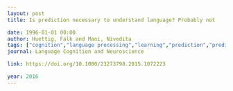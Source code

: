 ```yaml
---
layout: post
title: Is prediction necessary to understand language? Probably not

date: 1996-01-01 00:00
author: Huettig, Falk and Mani, Nivedita
tags: ["cognition","language processing","learning","prediction","predictive coding"]
journal: Language Cognition and Neuroscience

link: https://doi.org/10.1080/23273798.2015.1072223

year: 2016
---
```




